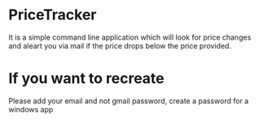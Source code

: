 # PriceTracker
It is a simple command line application which will look for price changes and aleart you via mail if the price drops below the price provided.

# If you want to recreate
Please add your email and not gmail password, create a password for a windows app
